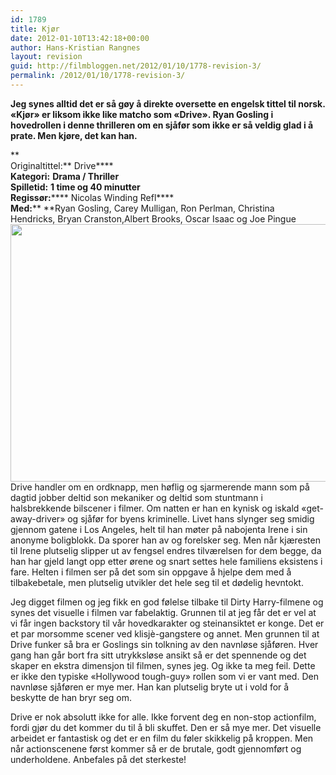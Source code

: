 ```yaml
---
id: 1789
title: Kjør
date: 2012-01-10T13:42:18+00:00
author: Hans-Kristian Rangnes
layout: revision
guid: http://filmbloggen.net/2012/01/10/1778-revision-3/
permalink: /2012/01/10/1778-revision-3/
---
```

**Jeg synes alltid det er så gøy å direkte oversette en engelsk tittel til norsk. &laquo;Kjør&raquo; er liksom ikke like matcho som &laquo;Drive&raquo;. Ryan Gosling i hovedrollen i denne thrilleren om en sjåfør som ikke er så veldig glad i å prate. Men kjøre, det kan han.<!--more-->**

**  
Originaltittel:** Drive****  
**Kategori:** ****Drama / Thriller****  
**Spilletid:** ****1 time og 40 minutter****  
**Regissør:****** Nicolas Winding Refl****  
**Med:**** **Ryan Gosling, Carey Mulligan, Ron Perlman, Christina Hendricks, Bryan Cranston,Albert Brooks, Oscar Isaac og Joe Pingue  
<a href="http://filmbloggen.net/?attachment_id=1786" rel="attachment wp-att-1786"><img class="alignnone size-large wp-image-1786" src="http://filmbloggen.net/wp-content/uploads//2012/01/wwvireo7-620x412.jpg" alt="" width="620" height="412" /></a>  
Drive handler om en ordknapp, men høflig og sjarmerende mann som på dagtid jobber deltid son mekaniker og deltid som stuntmann i halsbrekkende bilscener i filmer. Om natten er han en kynisk og iskald &laquo;get-away-driver&raquo; og sjåfør for byens kriminelle. Livet hans slynger seg smidig gjennom gatene i Los Angeles, helt til han møter på nabojenta Irene i sin anonyme boligblokk. Da sporer han av og forelsker seg. Men når kjæresten til Irene plutselig slipper ut av fengsel endres tilværelsen for dem begge, da han har gjeld langt opp etter ørene og snart settes hele familiens eksistens i fare. Helten i filmen ser på det som sin oppgave å hjelpe dem med å tilbakebetale, men plutselig utvikler det hele seg til et dødelig hevntokt.

Jeg digget filmen og jeg fikk en god følelse tilbake til Dirty Harry-filmene og synes det visuelle i filmen var fabelaktig. Grunnen til at jeg får det er vel at vi får ingen backstory til vår hovedkarakter og steinansiktet er konge. Det er et par morsomme scener ved klisjè-gangstere og annet. Men grunnen til at Drive funker så bra er Goslings sin tolkning av den navnløse sjåføren. Hver gang han går bort fra sitt utrykksløse ansikt så er det spennende og det skaper en ekstra dimensjon til filmen, synes jeg. Og ikke ta meg feil. Dette er ikke den typiske &laquo;Hollywood tough-guy&raquo; rollen som vi er vant med. Den navnløse sjåføren er mye mer. Han kan plutselig bryte ut i vold for å beskytte de han bryr seg om.

Drive er nok absolutt ikke for alle. Ikke forvent deg en non-stop actionfilm, fordi gjør du det kommer du til å bli skuffet. Den er så mye mer. Det visuelle arbeidet er fantastisk og det er en film du føler skikkelig på kroppen. Men når actionscenene først kommer så er de brutale, godt gjennomført og underholdene. Anbefales på det sterkeste!
